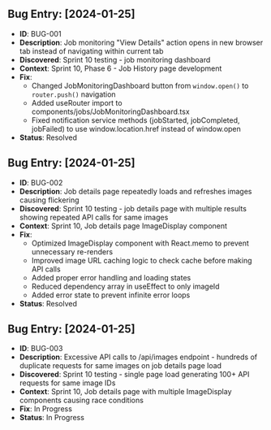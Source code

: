 ## Bug Entry: [2024-01-25]
- **ID**: BUG-001
- **Description**: Job monitoring "View Details" action opens in new browser tab instead of navigating within current tab
- **Discovered**: Sprint 10 testing - job monitoring dashboard
- **Context**: Sprint 10, Phase 6 - Job History page development
- **Fix**: 
  - Changed JobMonitoringDashboard button from `window.open()` to `router.push()` navigation
  - Added useRouter import to components/jobs/JobMonitoringDashboard.tsx
  - Fixed notification service methods (jobStarted, jobCompleted, jobFailed) to use window.location.href instead of window.open
- **Status**: Resolved

## Bug Entry: [2024-01-25]
- **ID**: BUG-002  
- **Description**: Job details page repeatedly loads and refreshes images causing flickering
- **Discovered**: Sprint 10 testing - job details page with multiple results showing repeated API calls for same images
- **Context**: Sprint 10, Job details page ImageDisplay component
- **Fix**: 
  - Optimized ImageDisplay component with React.memo to prevent unnecessary re-renders
  - Improved image URL caching logic to check cache before making API calls
  - Added proper error handling and loading states
  - Reduced dependency array in useEffect to only imageId
  - Added error state to prevent infinite error loops
- **Status**: Resolved

## Bug Entry: [2024-01-25]
- **ID**: BUG-003
- **Description**: Excessive API calls to /api/images endpoint - hundreds of duplicate requests for same images on job details page load
- **Discovered**: Sprint 10 testing - single page load generating 100+ API requests for same image IDs
- **Context**: Sprint 10, Job details page with multiple ImageDisplay components causing race conditions
- **Fix**: In Progress
- **Status**: In Progress
